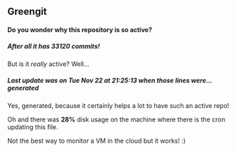 ## Greengit

#### Do you wonder why this repository is so active?

##### After all it has 33120 commits!

But is it *really* active? Well...

##### Last update was on Tue Nov 22 at 21:25:13 when those lines were... generated

Yes, generated, because it certainly helps a lot to have such an active repo!

Oh and there was **28%** disk usage on the machine
where there is the cron updating this file.

Not the best way to monitor a VM in the cloud but it works! :)
